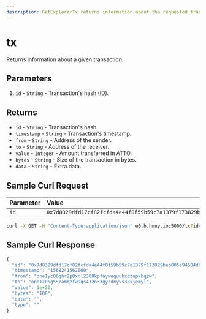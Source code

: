 ```yaml
---
description: GetExplorerTx returns information about the requested transaction.
---
```


# tx

Returns information about a given transaction.

## Parameters

1. `id` - `String` - Transaction's hash \(ID\).

## Returns

* `id` - `String` - Transaction's hash.
* `timestamp` - `String` - Transaction's timestamp.
* `from` - `String` - Address of the sender.
* `to` - `String` - Address of the receiver.
* `value` - `Integer` - Amount transferred in ATTO.
* `bytes` - `String` - Size of the transaction in bytes.
* `data` - `String` - Extra data.

## Sample Curl Request

| Parameter | Value |
| :--- | :--- |
| `id` | `0x7d8329dfd17cf82fcfda4e44f0f59b59c7a1379f173829beb005e94504d99b0f` |

```bash
curl -X GET -H "Content-Type:application/json" e0.b.hmny.io:5000/tx?id=0x7d8329dfd17cf82fcfda4e44f0f59b59c7a1379f173829beb005e94504d99b0f
```

## Sample Curl Response

```javascript
{
  "id": "0x7d8329dfd17cf82fcfda4e44f0f59b59c7a1379f173829beb005e94504d99b0f",
  "timestamp": "1568241562000",
  "from": "one1yc06ghr2p8xnl2380kpfayweguuhxdtupkhqzw",
  "to": "one1z05g55zamqzfw9qs432n33gycdmyvs38xjemyl",
  "value": 1e+20,
  "bytes": "108",
  "data": "",
  "type": ""
}
```

